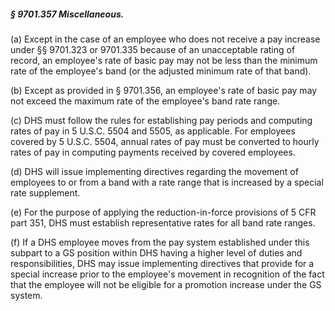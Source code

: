 ##### § 9701.357 Miscellaneous. #####

(a) Except in the case of an employee who does not receive a pay increase under §§ 9701.323 or 9701.335 because of an unacceptable rating of record, an employee's rate of basic pay may not be less than the minimum rate of the employee's band (or the adjusted minimum rate of that band).

(b) Except as provided in § 9701.356, an employee's rate of basic pay may not exceed the maximum rate of the employee's band rate range.

(c) DHS must follow the rules for establishing pay periods and computing rates of pay in 5 U.S.C. 5504 and 5505, as applicable. For employees covered by 5 U.S.C. 5504, annual rates of pay must be converted to hourly rates of pay in computing payments received by covered employees.

(d) DHS will issue implementing directives regarding the movement of employees to or from a band with a rate range that is increased by a special rate supplement.

(e) For the purpose of applying the reduction-in-force provisions of 5 CFR part 351, DHS must establish representative rates for all band rate ranges.

(f) If a DHS employee moves from the pay system established under this subpart to a GS position within DHS having a higher level of duties and responsibilities, DHS may issue implementing directives that provide for a special increase prior to the employee's movement in recognition of the fact that the employee will not be eligible for a promotion increase under the GS system.